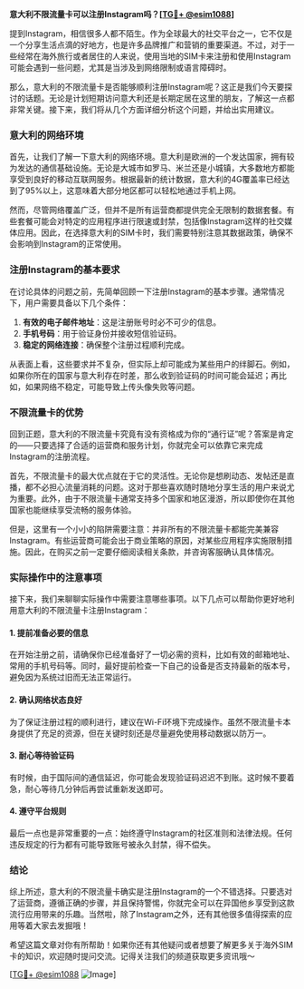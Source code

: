 **意大利不限流量卡可以注册Instagram吗？[[TG💪+ @esim1088](https://t.me/s/esim1088)]**

提到Instagram，相信很多人都不陌生。作为全球最大的社交平台之一，它不仅是一个分享生活点滴的好地方，也是许多品牌推广和营销的重要渠道。不过，对于一些经常在海外旅行或者居住的人来说，使用当地的SIM卡来注册和使用Instagram可能会遇到一些问题，尤其是当涉及到网络限制或语言障碍时。

那么，意大利的不限流量卡是否能够顺利注册Instagram呢？这正是我们今天要探讨的话题。无论是计划短期访问意大利还是长期定居在这里的朋友，了解这一点都非常关键。接下来，我们将从几个方面详细分析这个问题，并给出实用建议。

### 意大利的网络环境

首先，让我们了解一下意大利的网络环境。意大利是欧洲的一个发达国家，拥有较为发达的通信基础设施。无论是大城市如罗马、米兰还是小城镇，大多数地方都能享受到良好的移动互联网服务。根据最新的统计数据，意大利的4G覆盖率已经达到了95%以上，这意味着大部分地区都可以轻松地通过手机上网。

然而，尽管网络覆盖广泛，但并不是所有运营商都提供完全无限制的数据套餐。有些套餐可能会对特定的应用程序进行限速或封禁，包括像Instagram这样的社交媒体应用。因此，在选择意大利的SIM卡时，我们需要特别注意其数据政策，确保不会影响到Instagram的正常使用。

### 注册Instagram的基本要求

在讨论具体的问题之前，先简单回顾一下注册Instagram的基本步骤。通常情况下，用户需要具备以下几个条件：

1. **有效的电子邮件地址**：这是注册账号时必不可少的信息。
2. **手机号码**：用于验证身份并接收短信验证码。
3. **稳定的网络连接**：确保整个注册过程顺利完成。

从表面上看，这些要求并不复杂，但实际上却可能成为某些用户的绊脚石。例如，如果你所在的国家与意大利存在时差，那么收到验证码的时间可能会延迟；再比如，如果网络不稳定，可能导致上传头像失败等问题。

### 不限流量卡的优势

回到正题，意大利的不限流量卡究竟有没有资格成为你的“通行证”呢？答案是肯定的——只要选择了合适的运营商和服务计划，你就完全可以依靠它来完成Instagram的注册流程。

首先，不限流量卡的最大优点就在于它的灵活性。无论你是想刷动态、发帖还是直播，都不必担心流量消耗的问题。这对于那些喜欢随时随地分享生活的用户来说尤为重要。此外，由于不限流量卡通常支持多个国家和地区漫游，所以即使你在其他国家也能继续享受流畅的服务体验。

但是，这里有一个小小的陷阱需要注意：并非所有的不限流量卡都能完美兼容Instagram。有些运营商可能会出于商业策略的原因，对某些应用程序实施限制措施。因此，在购买之前一定要仔细阅读相关条款，并咨询客服确认具体情况。

### 实际操作中的注意事项

接下来，我们来聊聊实际操作中需要注意哪些事项。以下几点可以帮助你更好地利用意大利的不限流量卡注册Instagram：

#### 1. 提前准备必要的信息
在开始注册之前，请确保你已经准备好了一切必需的资料，比如有效的邮箱地址、常用的手机号码等。同时，最好提前检查一下自己的设备是否支持最新的版本号，避免因为系统过旧而无法正常运行。

#### 2. 确认网络状态良好
为了保证注册过程的顺利进行，建议在Wi-Fi环境下完成操作。虽然不限流量卡本身提供了充足的资源，但在关键时刻还是尽量避免使用移动数据以防万一。

#### 3. 耐心等待验证码
有时候，由于国际间的通信延迟，你可能会发现验证码迟迟不到账。这时候不要着急，耐心等待几分钟后再尝试重新发送即可。

#### 4. 遵守平台规则
最后一点也是非常重要的一点：始终遵守Instagram的社区准则和法律法规。任何违反规定的行为都有可能导致账号被永久封禁，得不偿失。

### 结论

综上所述，意大利的不限流量卡确实是注册Instagram的一个不错选择。只要选对了运营商，遵循正确的步骤，并且保持警惕，你就完全可以在异国他乡享受到这款流行应用带来的乐趣。当然啦，除了Instagram之外，还有其他很多值得探索的应用等着大家去发掘哦！

希望这篇文章对你有所帮助！如果你还有其他疑问或者想要了解更多关于海外SIM卡的知识，欢迎随时提问交流。记得关注我们的频道获取更多资讯哦～

[[TG💪+ @esim1088](https://t.me/s/esim1088) ![Image](https://i.postimg.cc/4NQfJmqS/Snipaste-2025-05-13-00-14-12.png)]